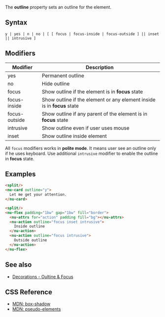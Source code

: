 The **outline** property sets an outline for the element.

## Syntax

```
y | yes | n | no | [ [ focus | focus-inside | focus-outside ] || inset || intrusive ]
```

## Modifiers

|Modifier|Description|
|----|----|
|yes|Permanent outline|
|no|Hide outline|
|focus|Show outline if the element is in **focus** state|
|focus-inside|Show outline if the element or any element inside is in **focus** state|
|focus-outside|Show outline if any parent of the element is in **focus** state|
|intrusive|Show outline even if user uses mouse|
|inset|Show outline inside element|

All `focus` modifiers works in **polite mode**. It means user see an outline only if he uses keyboard. Use additional `intrusive` modifier to enable the outline in **focus** state.

## Examples

```html
<split/>
<nu-card outline="y">
  Let me get your attention.
</nu-card>
```

```html
<split/>
<nu-flex padding="1bw" gap="1bw" fill="border">
  <nu-attrs for="action" padding fill="bg"></nu-attrs>
  <nu-action outline="focus inset intrusive">
    Inside outline
  </nu-action>
  <nu-action outline="focus intrusive">
    Outside outline
  </nu-action>
</nu-flex>
```

## See also

* [Decorations - Oultine & Focus](../../storybook/decorations/outline-and-focus.md)

## CSS Reference

* [MDN: box-shadow](!https://developer.mozilla.org/en-US/docs/Web/CSS/box-shadow)
* [MDN: pseudo-elements](!https://developer.mozilla.org/en-US/docs/Web/CSS/Pseudo-elements)
